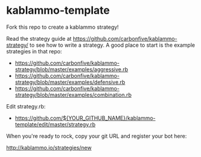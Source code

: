 kablammo-template
=================

Fork this repo to create a kablammo strategy!

Read the strategy guide at https://github.com/carbonfive/kablammo-strategy/ to see how to write
a strategy. A good place to start is the example strategies in that repo:

 * https://github.com/carbonfive/kablammo-strategy/blob/master/examples/aggressive.rb
 * https://github.com/carbonfive/kablammo-strategy/blob/master/examples/defensive.rb
 * https://github.com/carbonfive/kablammo-strategy/blob/master/examples/combination.rb

Edit strategy.rb:

  * https://github.com/${YOUR_GITHUB_NAME}/kablammo-template/edit/master/strategy.rb

When you're ready to rock, copy your git URL and register your bot here:

  http://kablammo.io/strategies/new
